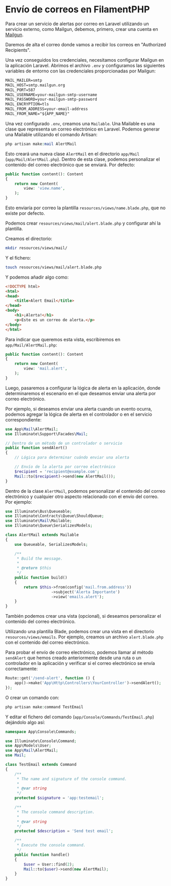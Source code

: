 # Envío de correos en FilamentPHP

Para crear un servicio de alertas por correo en Laravel utilizando un servicio externo, como Mailgun, debemos, primero, crear una cuenta en [Mailgun](https://www.mailgun.com/es/).

Daremos de alta el correo donde vamos a recibir los correos en "Authorized Recipients".

Una vez conseguidos los credenciales, necesitamos configurar Mailgun en la aplicación Laravel. Abrimos el archivo `.env` y configuramos las siguientes variables de entorno con las credenciales proporcionadas por Mailgun:

``` txt
MAIL_MAILER=smtp
MAIL_HOST=smtp.mailgun.org
MAIL_PORT=587
MAIL_USERNAME=your-mailgun-smtp-username
MAIL_PASSWORD=your-mailgun-smtp-password
MAIL_ENCRYPTION=tls
MAIL_FROM_ADDRESS=your-email-address
MAIL_FROM_NAME="${APP_NAME}"
```

Una vez configurado `.env`, creamos una `Mailable`. Una Mailable es una clase que representa un correo electrónico en Laravel. Podemos generar una Mailable utilizando el comando Artisan:

``` php
php artisan make:mail AlertMail
```

Esto creará una nueva clase `AlertMail` en el directorio `app/Mail` (`app/Mail/AlertMail.php`). Dentro de esta clase, podemos personalizar el contenido del correo electrónico que se enviará. Por defecto:

``` php
public function content(): Content
{
    return new Content(
        view: 'view.name',
    );
}
```

Esto enviaría por correo la plantilla `resources/views/name.blade.php`, que no existe por defecto.

Podemos crear `resources/views/mail/alert.blade.php` y configurar ahí la plantilla.

Creamos el directorio:

``` sh
mkdir resources/views/mail/
```

Y el fichero:

``` sh
touch resources/views/mail/alert.blade.php
```

Y podemos añadir algo como:

``` html
<!DOCTYPE html>
<html>
<head>
    <title>Alert Email</title>
</head>
<body>
    <h1>¡Alerta!</h1>
    <p>Este es un correo de alerta.</p>
</body>
</html>
```

Para indicar que queremos esta vista, escribiremos en `app/Mail/AlertMail.php`:

``` php
public function content(): Content
{
    return new Content(
        view: 'mail.alert',
    );
}
```

Luego, pasaremos a configurar la lógica de alerta en la aplicación, donde determinaremos el escenario en el que deseamos enviar una alerta por correo electrónico.

Por ejemplo, si deseamos enviar una alerta cuando un evento ocurra, podemos agregar la lógica de alerta en el controlador o en el servicio correspondiente:

``` php
use App\Mail\AlertMail;
use Illuminate\Support\Facades\Mail;

// Dentro de un método de un controlador o servicio
public function sendAlert()
{
    // Lógica para determinar cuándo enviar una alerta

    // Envío de la alerta por correo electrónico
    $recipient = 'recipient@example.com';
    Mail::to($recipient)->send(new AlertMail());
}
```

Dentro de la clase `AlertMail`, podemos personalizar el contenido del correo electrónico y cualquier otro aspecto relacionado con el envío del correo. Por ejemplo:

``` php
use Illuminate\Bus\Queueable;
use Illuminate\Contracts\Queue\ShouldQueue;
use Illuminate\Mail\Mailable;
use Illuminate\Queue\SerializesModels;

class AlertMail extends Mailable
{
    use Queueable, SerializesModels;

    /**
     * Build the message.
     *
     * @return $this
     */
    public function build()
    {
        return $this->from(config('mail.from.address'))
                    ->subject('Alerta Importante')
                    ->view('emails.alert');
    }
}
```

También podemos crear una vista (opcional), si deseamos personalizar el contenido del correo electrónico.

Utilizando una plantilla Blade, podemos crear una vista en el directorio `resources/views/emails`. Por ejemplo, creamos un archivo `alert.blade.php` con el contenido del correo electrónico.

Para probar el envío de correo electrónico, podemos llamar al método `sendAlert` que hemos creado anteriormente desde una ruta o un controlador en la aplicación y verificar si el correo electrónico se envía correctamente:

```php
Route::get('/send-alert', function () {
    app()->make('App\Http\Controllers\YourController')->sendAlert();
});
```

O crear un comando con:

``` php
php artisan make:command TestEmail
```

Y editar el fichero del comando (`app/Console/Commands/TestEmail.php`) dejándolo algo así:


``` php
namespace App\Console\Commands;

use Illuminate\Console\Command;
use App\Models\User;
use App\Mail\AlertMail;
use Mail;

class TestEmail extends Command
{
    /**
     * The name and signature of the console command.
     *
     * @var string
     */
    protected $signature = 'app:testemail';

    /**
     * The console command description.
     *
     * @var string
     */
    protected $description = 'Send test email';

    /**
     * Execute the console command.
     */
    public function handle()
    {
        $user = User::find(2);
        Mail::to($user)->send(new AlertMail);
    }
}
```
